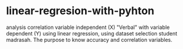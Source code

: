 # linear-regresion-with-pyhton
analysis correlation variable independent (X) "Verbal" with variable dependent (Y) using linear regression, using dataset selection student madrasah. The purpose to know accuracy and correlation variables.
